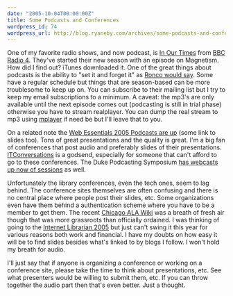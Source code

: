 ```yaml
---
date: "2005-10-04T00:00:00Z"
title: Some Podcasts and Conferences
wordpress_id: 74
wordpress_url: http://blog.ryaneby.com/archives/some-podcasts-and-conferences/
---
```

One of my favorite radio shows, and now podcast, is <a href="http://www.bbc.co.uk/radio4/history/inourtime/">In Our Times</a> from <a href="http://www.bbc.co.uk/radio4/">BBC Radio 4</a>. They've started their new season with an episode on Magnetism. How did I find out? iTunes downloaded it. One of the great things about podcasts is the ability to "set it and forget it" as <a href="http://www.ronco.com/">Ronco would say</a>. Some have a regular schedule but things that are season-based can be more troublesome to keep up on. You can subscribe to their mailing list but I try to keep my email subscriptions to a minimum. A caveat: the mp3's are only available until the next episode comes out (podcasting is still in trial phase) otherwise you have to stream realplayer. You can dump the real stream to mp3 using <a href="http://mplayerhq.hu/">mplayer</a> if need be but I'll leave that to you.

On a related note the <a href="http://we05.com/podcast/">Web Essentials 2005 Podcasts are up</a> (some link to slides too). Tons of great presentations and the quality is great. I'm a big fan of conferences that post audio and preferably slides of their presentations. <a href="http://www.itconversations.com/index.html">ITConversations</a> is a godsend, especially for someone that can't afford to go to these conferences. The Duke Podcasting Symposium <a href="http://isis.duke.edu/events/podcasting/webcast.php">has webcasts up now of sessions</a> as well.

Unfortunately the library conferences, even the tech ones, seem to lag behind. The conference sites themselves are often confusing and there is no central place where people post their slides, etc. Some organizations even have them behind a authentication scheme where you have to be a member to get them. The recent <a href="http://meredith.wolfwater.com/wiki/index.php?title=Main_Page">Chicago ALA Wiki</a> was a breath of fresh air though that was more grassroots than officially ordained. I was thinking of going to the <a href="http://www.infotoday.com/il2005/">Internet Librarian 2005</a> but just can't swing it this year for various reasons both work and financial. I have my doubts on how easy it will be to find slides besides what's linked to by blogs I follow. I won't hold my breath for audio.

I'll just say that if anyone is organizing a conference or working on a conference site, please take the time to think about presentations, etc. See what presenters would be willing to submit them, etc. If you can throw together the audio part then that's even better. Just a thought.
